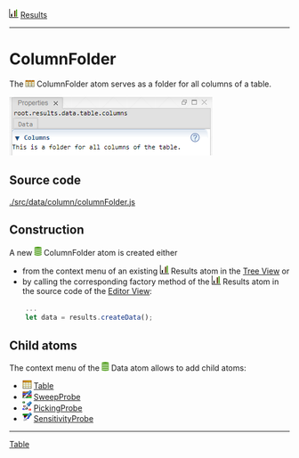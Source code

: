 ![](../../../../icons/results.png) [Results](../results.md)

----

# ColumnFolder

The ![](../../../../icons/columnFolder.png) ColumnFolder atom serves as a folder for all columns of a table.   

![](../../../images/columnFolder.png)

## Source code

[./src/data/column/columnFolder.js](../../../src/data/column/columnFolder.js)

## Construction

A new ![](../../../../icons/data.png) ColumnFolder atom is created either 

* from the context menu of an existing ![](../../../../icons/results.png) Results atom in the [Tree View](../../views/treeView.md) or 
* by calling the corresponding factory method of the ![](../../../../icons/results.png) Results atom in the source code of the [Editor View](../../views/editorView.md):

```javascript
    ...
    let data = results.createData();	     
```

## Child atoms

The context menu of the ![](../../../../icons/data.png) Data atom allows to add child atoms: 

* ![](../../../../icons/table.png) [Table](../../data/table/table.md)
* ![](../../../../icons/sweepProbe.png) [SweepProbe](./probe/sweepProbe.md)
* ![](../../../../icons/pickingProbe.png) [PickingProbe](./probe/pickingProbe.md)
* ![](../../../../icons/sensitivityProbe.png) [SensitivityProbe](./probe/sensitivityProbe.md)


----
[Table](../../data/table/table.md)
